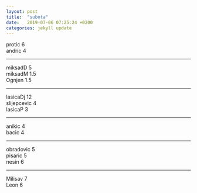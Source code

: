 ```yaml
---
layout: post
title:  "subota"
date:   2019-07-06 07:25:24 +0200
categories: jekyll update
---
```


protic 6  
andric 4  

***

miksadD 5  
miksadM 1.5  
Ognjen 1.5  


***

lasicaDj 12  
slijepcevic 4  
lasicaP 3  

***

anikic 4  
bacic 4  

***

obradovic 5  
pisaric 5  
nesin 6  

***

Milisav 7  
Leon 6  